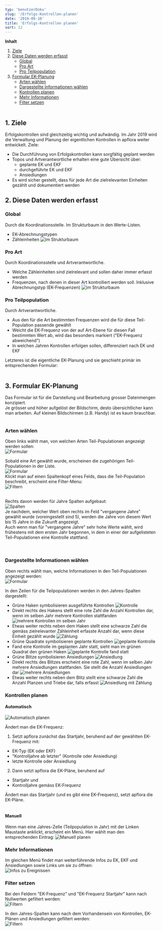 ```yaml
---
typ: 'benutzerDoku'
slug: '/Erfolgs-Kontrollen-planen'
date: '2019-09-10'
title: 'Erfolgs-Kontrollen planen'
sort: 12
---
```


**Inhalt**<br/>

1. [Ziele](#1-ziele)
1. [Diese Daten werden erfasst](#2-diese-daten-werden-erfasst)
   - [Global](#global)
   - [Pro Art](#pro-art)
   - [Pro Teilpopulation](#pro-teilpopulation)
1. [Formular EK-Planung](#3-formular-ek-planung)
   - [Arten wählen](#arten-wählen)
   - [Dargestellte Informationen wählen](#dargestellte-informationen-wählen)
   - [Kontrollen planen](#kontrollen-planen)
   - [Mehr Informationen](#mehr-informationen)
   - [Filter setzen](#filter-setzen)
     <br/><br/>

## 1. Ziele

Erfolgskontrollen sind gleichzeitig wichtig und aufwändig. Im Jahr 2019 wird die Verwaltung und Planung der eigentlichen Kontrollen in apflora weiter entwickelt. Ziele:

- Die Durchführung von Erfolgskontrollen kann sorgfältig geplant werden
- Topos und Artverantwortliche erhalten eine gute Übersicht über:
  - geplante EK und EKF
  - durchgeführte EK und EKF
  - Ansiedlungen
- Es wird sicher gestellt, dass für jede Art die zielrelevanten Einheiten gezählt und dokumentiert werden

## 2. Diese Daten werden erfasst

### Global

Durch die Koordinationsstelle. Im Strukturbaum in den Werte-Listen.

- EK-Abrechnungstypen
- Zähleinheiten
  ![im Strukturbaum](ekplanen_global.png)

### Pro Art

Durch Koordinationsstelle und Artverantwortliche.

- Welche Zähleinheiten sind zielrelevant und sollen daher immer erfasst werden
- Frequenzen, nach denen in dieser Art kontrolliert werden soll. Inklusive Abrechnungstyp (EK-Frequenzen)
  ![im Strukturbaum](ekplanen_ap.png)

### Pro Teilpopulation

Durch Artverantwortliche.

- Aus den für die Art bestimmten Frequenzen wird die für diese Teil-Population passende gewählt
- Weicht die EK-Frequenz von der auf Art-Ebene für diesen Fall bestimmten Wert ab, wird das besonders markiert ("EK-Frequenz abweichend")
- In welchen Jahren Kontrollen erfolgen sollen, differenziert nach EK und EKF

Letzteres ist die eigentliche EK-Planung und sie geschieht primär im entsprechenden Formular:<br/><br/>

## 3. Formular EK-Planung

Das Formular ist für die Darstellung und Bearbeitung grosser Datenmengen konzipiert.<br/>
Je grösser und höher aufgelöst der Bildschirm, desto übersichtlicher kann man arbeiten. Auf kleinen Bildschirmen (z.B. Handy) ist es kaum brauchbar.<br/><br/>

### Arten wählen

Oben links wählt man, von welchen Arten Teil-Populationen angezeigt werden sollen:<br/>
![Formular](ekplanen_form_2.png)<br/>

Sobald eine Art gewählt wurde, erscheinen die zugehörigen Teil-Populationen in der Liste.<br/>
![Formular](ekplanen_form_1.png)<br/>
Klickt man auf einen Spaltenkopf eines Felds, dass die Teil-Population beschreibt, erscheint eine Filter-Menu:<br/>
![Filtern](filtern.gif)<br/><br/>

Rechts davon werden für Jahre Spalten aufgebaut:<br/>
![Spalten](ekplanen_spalten.png)<br/>
Je nachdem, welcher Wert oben rechts im Feld "vergangene Jahre" gewählt wurde (voreingestellt sind 5), werden die Jahre von diesem Wert bis 15 Jahre in die Zukunft angezeigt.<br/>
Auch wenn man für "vergangene Jahre" sehr hohe Werte wählt, wird frühestens mit dem ersten Jahr begonnen, in dem in einer der aufgelisteten Teil-Populationen eine Kontrolle stattfand.<br/><br/><br/>

### Dargestellte Informationen wählen

Oben rechts wählt man, welche Informationen in den Teil-Populationen angezeigt werden:<br/>
![Formular](ekplanen_form_3.png)<br/>

In den Zeilen für die Teilpopulationen werden in den Jahres-Spalten dargestellt:

- Grüne Haken symbolisieren ausgeführte Kontrollen ![Kontrolle](ekplanen_haken.png)
- Direkt rechts des Hakens stellt eine rote Zahl die Anzahl Kontrollen dar, wenn im selben Jahr mehrere Kontrollen stattfanden ![mehrere Kontrollen im selben Jahr](ekplanen_haken_multiple.png)
- Etwas weiter rechts neben dem Haken stellt eine schwarze Zahl die gemäss zielrelevanter Zähleinheit erfasste Anzahl dar, wenn diese Einheit gezählt wurde ![Zählung](ekplanen_haken_zaehlung.png)
- Grüne Quadrate symbolisieren geplante Kontrollen ![geplante Kontrolle](ekplanen_plan.png)
- Fand eine Kontrolle im geplanten Jahr statt, sieht man im grünen Quadrat den grünen Haken ![geplante Kontrolle fand statt](ekplanen_plan_haken.png)
- Grüne Blitze symbolisieren Ansiedlungen ![Ansiedlung](ekplanen_blitz.png)
- Direkt rechts des Blitzes erscheint eine rote Zahl, wenn im selben Jahr mehrere Ansiedlungen stattfanden. Sie stellt die Anzahl Ansiedlungen dar ![mehrere Ansiedlungen](ekplanen_blitz_multiple.png)
- Etwas weiter rechts neben dem Blitz stellt eine schwarze Zahl die Anzahl Planzen und Triebe dar, falls erfasst ![Ansiedlung mit Zählung](ekplanen_blitz_zaehlung.png)

### Kontrollen planen

#### Automatisch

![Automatisch planen](ekplanen_auto.gif)

Ändert man die EK-Frequenz:<br/>

1. Setzt apflora zunächst das Startjahr, beruhend auf der gewählten EK-Frequenz mit:

- EK-Typ (EK oder EKF)
- "Kontrolljahre ab letzter" (Kontrolle oder Ansiedlung)
- letzte Kontrolle oder Ansiedlung

2. Dann setzt apflora die EK-Pläne, beruhend auf

- Startjahr und
- Kontrolljahre gemäss EK-Frequenz<br/>

Ändert man das Startjahr (und es gibt eine EK-Frequenz), setzt apflora die EK-Pläne.<br/><br/>

#### Manuell

Wenn man eine Jahres-Zelle (Teilpopulation in Jahr) mit der Linken Maustaste anklickt, erscheint ein Menü. Hier wählt man den entsprechenden Eintrag:
![Manuell planen](ekplanen_manuell.png)<br/>

### Mehr Informationen

Im gleichen Menü findet man weiterführende Infos zu EK, EKF und Ansiedlungen sowie Links um sie zu öffnen:<br/>
![Infos zu Ereignissen](ekplanen_infos.png)<br/>

### Filter setzen

Bei den Feldern "EK-Frequenz" und "EK-Frequenz Startjahr" kann nach Nullwerten gefiltert werden:<br/>
![Filtern](ekplanen_frequenz_filtern.gif)<br/>

In den Jahres-Spalten kann nach dem Vorhandensein von Kontrollen, EK-Plänen und Ansiedlungen gefiltert werden:<br/>
![Filtern](ekplan_filtern_jahr.gif)
